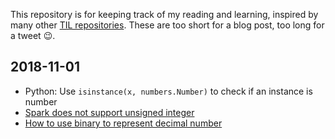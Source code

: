 This repository is for keeping track of my reading and learning, inspired by many other [TIL repositories](https://github.com/search?utf8=%E2%9C%93&q=til&ref=simplesearch). These are too short for a blog post, too long for a tweet 😉.

## 2018-11-01

  * Python: Use `isinstance(x, numbers.Number)` to check if an instance is number
  * [Spark does not support unsigned integer](https://issues.apache.org/jira/browse/SPARK-7697)
  * [How to use binary to represent decimal number](https://blog.angularindepth.com/the-simple-math-behind-decimal-binary-conversion-algorithms-d30c967c9724)
